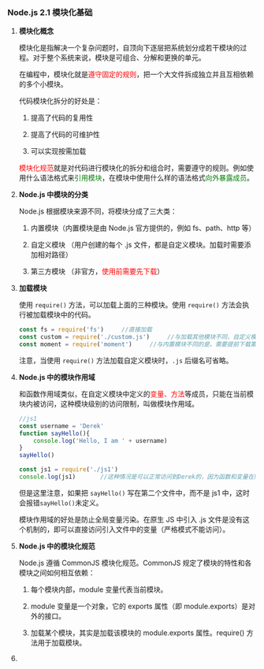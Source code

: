 ### Node.js 2.1 模块化基础

1. **模块化概念**

   模块化是指解决一个复杂问题时，自顶向下逐层把系统划分成若干模块的过程。对于整个系统来说，模块是可组合、分解和更换的单元。

   在编程中，模块化就是<font color='red'>遵守固定的规则</font>，把一个大文件拆成独立并且互相依赖的多个小模块。

   

   代码模块化拆分的好处是：

   1. 提高了代码的复用性

   2. 提高了代码的可维护性

   3. 可以实现按需加载

      

   <font color='red'>模块化规范</font>就是对代码进行模块化的拆分和组合时，需要遵守的规则。例如使用什么语法格式来<font color='green'>引用模块</font>，在模块中使用什么样的语法格式<font color='green'>向外暴露成员</font>。

   

2. **Node.js 中模块的分类**

   Node.js 根据模块来源不同，将模块分成了三大类：

   1. 内置模块（内置模块是由 Node.js 官方提供的，例如 fs、path、http 等）

   2. 自定义模块 （用户创建的每个 .js 文件，都是自定义模块。加载时需要添加相对路径）

   3. 第三方模块 （非官方，<font color='red'>使用前需要先下载</font>）

      

3. **加载模块**

   使用 `require()` 方法，可以加载上面的三种模块。使用 `require()` 方法会执行被加载模块中的代码。

   ```javascript
   const fs = require('fs')     //直接加载
   const custom = require('./custom.js')     //与加载其他模块不同，自定义模块需要写相对路径
   const moment = require('moment')     //与内置模块不同的是，需要提前下载第三方模块
   ```

   注意，当使用 `require()` 方法加载自定义模块时，`.js` 后缀名可省略。

   

4. **Node.js 中的模块作用域**

   和函数作用域类似，在自定义模块中定义的<font color='red'>变量、方法</font>等成员，只能在当前模块内被访问，这种模块级别的访问限制，叫做模块作用域。

   ```javascript
   //js1
   const username = 'Derek'
   function sayHello(){
       console.log('Hello, I am ' + username)
   }
   sayHello()
   ```

   ```javascript
   const js1 = require('./js1')
   console.log(js1)       //这种情况是可以正常访问到Derek的，因为函数和变量在同一个文件。
   ```

   但是这里注意，如果把 `sayHello()` 写在第二个文件中，而不是 js1 中，这时会报错`sayHello()`未定义。

   

   模块作用域的好处是防止全局变量污染。在原生 JS 中引入 .js 文件是没有这个机制的，即可以直接访问引入文件中的变量（严格模式不能访问）。

   

5. **Node.js 中的模块化规范**

   Node.js 遵循 CommonJS 模块化规范。CommonJS 规定了模块的特性和各模块之间如何相互依赖：

   1. 每个模块内部，module 变量代表当前模块。

   2. module 变量是一个对象，它的 exports 属性（即 module.exports）是对外的接口。

   3. 加载某个模块，其实是加载该模块的 module.exports 属性。require() 方法用于加载模块。

      

6. 

